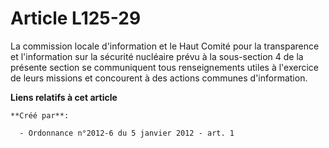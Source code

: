 # Article L125-29

La commission locale d'information et le Haut Comité pour la transparence et l'information sur la sécurité nucléaire prévu à
la sous-section 4 de la présente section se communiquent tous renseignements utiles à l'exercice de leurs missions et
concourent à des actions communes d'information.

**Liens relatifs à cet article**

	**Créé par**:

	  - Ordonnance n°2012-6 du 5 janvier 2012 - art. 1
